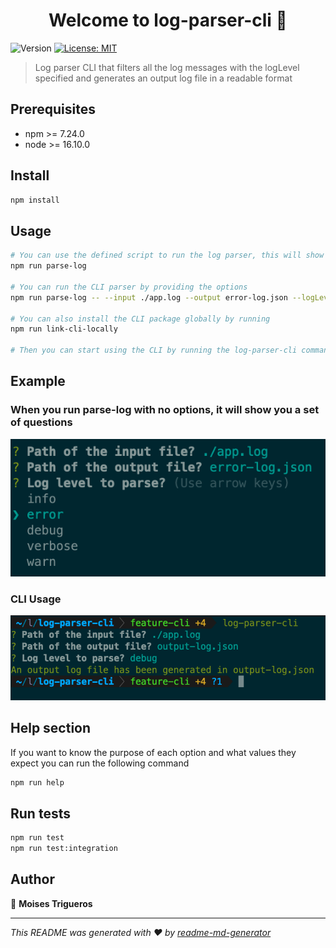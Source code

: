 <h1 align="center">Welcome to log-parser-cli 👋</h1>
<p>
  <img alt="Version" src="https://img.shields.io/badge/version-0.0.1-blue.svg?cacheSeconds=2592000" />
  <a href="#" target="_blank">
    <img alt="License: MIT" src="https://img.shields.io/badge/License-MIT-yellow.svg" />
  </a>
</p>

> Log parser CLI that filters all the log messages with the logLevel specified and generates an output log file in a readable format


## Prerequisites
* npm >= 7.24.0
* node >= 16.10.0

## Install

```sh
npm install
```

## Usage

```sh
# You can use the defined script to run the log parser, this will show you a set of questions in the CLI
npm run parse-log

# You can run the CLI parser by providing the options
npm run parse-log -- --input ./app.log --output error-log.json --logLevel error

# You can also install the CLI package globally by running
npm run link-cli-locally

# Then you can start using the CLI by running the log-parser-cli command, take a look at the second picture in the example(CLI Usage)

```

## Example
### When you run parse-log with no options, it will show you a set of questions
![Alt text](img/questions-inquirer.png?raw=true "Questions Parse Log")

### CLI Usage
![Alt text](img/cli-usage.png?raw=true "CLI usage")

## Help section

If you want to know the purpose of each option and what values they expect you can run the following command
```sh
npm run help
```

## Run tests

```sh
npm run test
npm run test:integration
```

## Author

👤 **Moises Trigueros**


***
_This README was generated with ❤️ by [readme-md-generator](https://github.com/kefranabg/readme-md-generator)_

